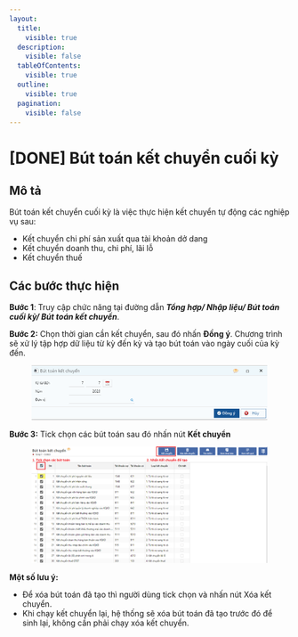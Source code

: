 ```yaml
---
layout:
  title:
    visible: true
  description:
    visible: false
  tableOfContents:
    visible: true
  outline:
    visible: true
  pagination:
    visible: false
---
```


# \[DONE] Bút toán kết chuyển cuối kỳ

## Mô tả

Bút toán kết chuyển cuối kỳ là việc thực hiện kết chuyển tự động các nghiệp vụ sau:

* Kết chuyển chi phí sản xuất qua tài khoản dở dang
* Kết chuyển doanh thu, chi phí, lãi lỗ
* Kết chuyển thuế

## **Các bước thực hiện**

**Bước 1**: Truy cập chức năng tại đường dẫn _**Tổng hợp/ Nhập liệu/ Bút toán cuối kỳ/ Bút toán kết chuyển**_.

**Bước 2:** Chọn thời gian cần kết chuyển, sau đó nhấn **Đồng ý**. Chương trình sẽ xử lý tập hợp dữ liệu từ kỳ đến kỳ và tạo bút toán vào ngày cuối của kỳ đến.

<figure><img src="../../.gitbook/assets/image (200).png" alt=""><figcaption></figcaption></figure>

**Bước 3:** Tick chọn các bút toán sau đó nhấn nút **Kết chuyển**

<figure><img src="../../.gitbook/assets/image (201).png" alt=""><figcaption></figcaption></figure>

**Một số lưu ý:**

* Để xóa bút toán đã tạo thì người dùng tick chọn và nhấn nút Xóa kết chuyển.
* Khi chạy kết chuyển lại, hệ thống sẽ xóa bút toán đã tạo trước đó để sinh lại, không cần phải chạy xóa kết chuyển.
